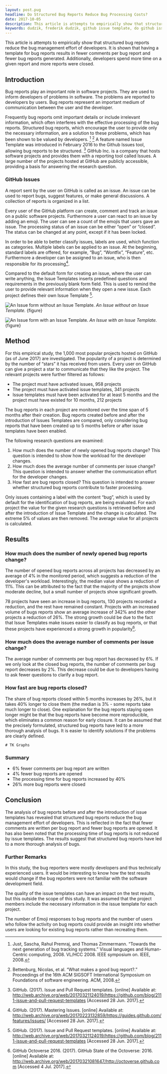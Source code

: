 ```yaml
---
layout: post.pug
headline: Do Structured Bug Reports Reduce Bug Processing Costs?
date: 2017-10-05
description: This article is attempts to empirically show that structured bug reports reduce the bug management effort of developers. It is shown that having a template for bug reports results in fewer comments per bug report and fewer bug reports generated. Additionally, developers spend more time on a given report and more reports were closed.
keywords: dudzik, frederik dudzik, github issue template, do github issue template work, structured bug reports, structured github issues
---
```


This article is attempts to empirically show that structured bug reports reduce the bug management effort of developers. It is shown that having a template for bug reports results in fewer comments per bug report and fewer bug reports generated. Additionally, developers spend more time on a given report and more reports were closed.

## Introduction

Bug reports play an important role in software projects. They are used to inform developers of problems in software. The problems are reported to developers by users. Bug reports represent an important medium of communication between the user and the developer.

Frequently bug reports omit important details or include irrelevant information, which often interferes with the effective processing of the bug reports. Structured bug reports, which encourage the user to provide only the necessary information, are a solution to these problems, which has been shown to be valued by developers. [^1] [^2] A feature named  Issue Template was introduced in February 2016 to the Github Issues tool, allowing bug reports to be structured. [^3] GitHub Inc. is a company that hosts software projects and provides them with a reporting tool called Issues. A large number of the projects hosted at GitHub are publicly accessible, providing a basis for answering the research question. 

### GitHub Issues

A report sent by the user on GitHub is called as an issue. An issue can be used to report bugs, suggest features, or make general discussions. A collection of reports is organized in a list.

Every user of the GitHub platform can create, comment and track an issue on a public software projects. Furthermore a user can react to an issue by adding an emoji. The user can see a count of the emojis that users gave an issue. The processing status of an issue can be either “open” or “closed”. The status can be changed at any point, except if it has been locked.

In order to be able to better classify issues, labels are used, which function as categories. Multiple labels can be applied to an issue. At the beginning, standard labels are offered, for example, “Bug”, “Wontfix”, “Feature”, etc. Furthermore a developer can be assigned to an issue, who is then responsible for its processing[^4].

Compared to the default form for creating an issue, where the user can write anything, the Issue Templates inserts predefined questions and requirements in the previously blank form field. This is used to remind the user to provide relevant information when they open a new issue. Each project defines their own Issue Template [^3].

![An Issue form without an Issue Template.](./without-issue-template.png)
*An Issue without an Issue Template.*
{figure}

![An Issue form with an Issue Template.](./with-issue-template.png)
*An Issue with an Issue Template.*
{figure}

##  Method

For this empirical study, the 1,000 most popular projects hosted on GitHub (as of June 2017) are investigated. The popularity of a project is determined by the number of “stars” it has received from users. Every user on GitHub can give a project a star to communicate that they like the project. The relevant projects were further filtered as follows:

* The project must have activated issues, 958 projects
* The project must have activated issue templates, 341 projects
* Issue templates must have been activated for at least 5 months and the project must have existed for 10 months, 212 projects

The bug reports in each project are monitored over the time span of 5 months after their creation. Bug reports created before and after the introduction of Issues Templates are compared, only considering bug reports that have been created up to 5 months before or after issue templates have been enabled.

The following research questions are examined:

1. How much does the number of newly opened bug reports change? This question is intended to show how the workload for the developer changes.
2. How much does the average number of comments per issue change? This question is intended to answer whether the communication effort for the developer changes.
3. How fast are bug reports closed? This question is intended to answer whether structured bug reports contribute to faster processing.

Only issues containing a label with the content “bug”, which is used by default for the identification of bug reports, are being evaluated. For each project the value for the given research questions is retrieved before and after the introduction of Issue Template and the change is calculated. The extreme 5% of values are then removed. The average value for all projects is calculated.

## Results
### How much does the number of newly opened bug reports change?

The number of opened bug reports across all projects has decreased by an average of 4% in the monitored period, which suggests a reduction of the developer's workload. Interestingly, the median value shows a reduction of 11%. This can be attributed to the fact that the majority of the projects show moderate decline, but a small number of projects show significant growth.

78 projects have seen an increase in bug reports, 130 projects recorded a reduction, and the rest have remained constant. Projects with an increased volume of bugs reports show an average increase of 342% and the other projects a reduction of 26%. The strong growth could be due to the fact that Issue Templates make issues easier to classify as bug reports, or that these projects have experienced a strong growth in popularity[^5].

### How much does the average number of comments per issue change?

The average number of comments per bug report has decreased by 6%. If we only look at the closed bug reports, the number of comments per bug report decreases by 2%. This decrease could be due to developers having to ask fewer questions to clarify a bug report.

### How fast are bug reports closed?

The share of bug reports closed within 5 months increases by 26%, but it takes 40% longer to close them (the median is 3% - some reports take much longer to close). One explanation for the bug reports staying open longer might be that the bug reports have become more reproducible, which eliminates a common reason for early closure. It can be assumed that the precisely formulated, structured bug reports have led to a more thorough analysis of bugs. It is easier to identify solutions if the problems are clearly defined.

```
# TK Graphs
```

### Summary

* 6% fewer comments per bug report are written
* 4% fewer bug reports are opened
* The processing time for bug reports increased by 40%
* 26% more bug reports were closed

## Conclusion

The analysis of bug reports before and after the introduction of issue templates has revealed that structured bug reports reduce the bug management effort of developers. This is reflected in the fact that fewer comments are written per bug report and fewer bug reports are opened. It has also been noted that the processing time of bug reports is not reduced by issue templates. The results suggest that structured bug reports have led to a more thorough analysis of bugs.

### Further Remarks

In this study, the bug reporters were mostly developers and thus technically experienced users. It would be interesting to know how the test results would change if the bug reporters were not familiar with the software development field.

The quality of the issue templates can have an impact on the test results, but this outside the scope of this study. It was assumed that the project members include the necessary information in the issue template for each project.

The number of Emoji responses to bug reports and the number of users who follow the activity on bug reports could provide an insight into whether users are looking for existing bug reports rather than recreating them.

[^1]: Just, Sascha, Rahul Premraj, and Thomas Zimmermann. “Towards the next generation of bug tracking systems.” Visual languages and Human-Centric computing, 2008. VL/HCC 2008. IEEE symposium on. IEEE, 2008.
[^2]: Bettenburg, Nicolas, et al. “What makes a good bug report?.” Proceedings of the 16th ACM SIGSOFT International Symposium on Foundations of software engineering. ACM, 2008.
[^3]: GitHub. (2017). Issue and Pull Request templates. [online] Available at: http://web.archive.org/web/20170321124019/https://github.com/blog/2111-issue-and-pull-request-templates [Accessed 28 Jun. 2017]. 
[^4]: GitHub. (2017). Mastering Issues. [online] Available at: http://web.archive.org/web/20170223132859/https://guides.github.com/features/issues/ [Accessed 28 Jun. 2017].
[^5]: GitHub Octoverse 2016. (2017). GitHub State of the Octoverse: 2016. [online] Available at: http://web.archive.org/web/20170321081647/http://octoverse.github.com [Accessed 4 Jul. 2017].

